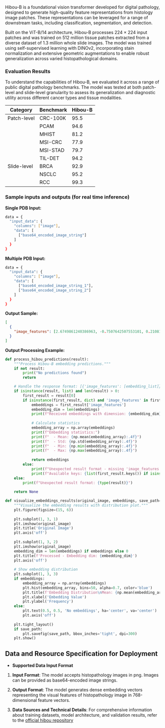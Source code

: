 <!-- DO NOT CHANGE MARKDOWN HEADERS. IF CHANGED, MODEL CARD MAY BE REJECTED BY A REVIEWER -->

<!-- `description.md` is required. -->

Hibou-B is a foundational vision transformer developed for digital pathology, designed to generate high-quality feature representations from histology image patches. These representations can be leveraged for a range of downstream tasks, including classification, segmentation, and detection.

Built on the ViT-B/14 architecture, Hibou-B processes 224 × 224 input patches and was trained on 512 million tissue patches extracted from a diverse dataset of 1.3 million whole slide images. The model was trained using self-supervised learning with DINOv2, incorporating stain normalization and extensive geometric augmentations to enable robust generalization across varied histopathological domains.

### Evaluation Results
To understand the capabilities of Hibou-B, we evaluated it across a range of public digital pathology benchmarks. The model was tested at both patch-level and slide-level granularity to assess its generalization and diagnostic utility across different cancer types and tissue modalities.

| Category | Benchmark | Hibou-B |
|--|--|--|
| Patch-level | CRC-100K | 95.5 |
|  | PCAM | 94.6 |
|  | MHIST | 81.2 |
|  | MSI-CRC | 77.9 |
|  | MSI-STAD | 79.7 |
|  | TIL-DET | 94.2 |
| Slide-level | BRCA | 92.9 |
|  | NSCLC | 95.2 |
|  | RCC | 99.3 |

### Sample inputs and outputs (for real time inference)

**Single PDB Input:**
```bash
data = {
  "input_data": {
    "columns": ["image"],
    "data": [
      ["base64_encoded_image_string"]
    ]
  }
}
```

**Multiple PDB Input:**
```bash
data = {
  "input_data": {
    "columns": ["image"], 
    "data": [
      ["base64_encoded_image_string_1"],
      ["base64_encoded_image_string_2"]
    ]
  }
}
```

**Output Sample:**
```json
[
  {
    "image_features": [2.6749861240386963, -0.7507642507553101, 0.2108164280653, ...]
  }
]
```

**Output Processing Example:**
```python
def process_hibou_predictions(result):
    """Process Hibou-B embedding predictions."""
    if not result:
        print("No predictions found")
        return

    # Handle the response format: [{'image_features': [embedding_list]}]
    if isinstance(result, list) and len(result) > 0:
        first_result = result[0]
        if isinstance(first_result, dict) and 'image_features' in first_result:
            embeddings = first_result['image_features']
            embedding_dim = len(embeddings)
            print(f"Received embeddings with dimension: {embedding_dim}")
            
            # Calculate statistics
            embedding_array = np.array(embeddings)
            print(f"Embedding statistics:")
            print(f"  - Mean: {np.mean(embedding_array):.4f}")
            print(f"  - Std: {np.std(embedding_array):.4f}")
            print(f"  - Min: {np.min(embedding_array):.4f}")
            print(f"  - Max: {np.max(embedding_array):.4f}")
            
            return embeddings
        else:
            print(f"Unexpected result format - missing 'image_features' key")
            print(f"Available keys: {list(first_result.keys()) if isinstance(first_result, dict) else 'Not a dict'}")
    else:
        print(f"Unexpected result format: {type(result)}")
    
    return None

def visualize_embeddings_results(original_image, embeddings, save_path=None):
    """Visualize the embedding results with distribution plot."""
    plt.figure(figsize=(15, 6))
    
    plt.subplot(1, 3, 1)
    plt.imshow(original_image)
    plt.title('Original Image')
    plt.axis('off')
    
    plt.subplot(1, 3, 2)
    plt.imshow(original_image)
    embedding_dim = len(embeddings) if embeddings else 0
    plt.title(f'Processed - Embedding dim: {embedding_dim}')
    plt.axis('off')
    
    # Show embedding distribution
    plt.subplot(1, 3, 3)
    if embeddings:
        embedding_array = np.array(embeddings)
        plt.hist(embedding_array, bins=50, alpha=0.7, color='blue')
        plt.title(f'Embedding Distribution\nMean: {np.mean(embedding_array):.3f}\nStd: {np.std(embedding_array):.3f}')
        plt.xlabel('Embedding Value')
        plt.ylabel('Frequency')
    else:
        plt.text(0.5, 0.5, 'No embeddings', ha='center', va='center')
        plt.axis('off')
    
    plt.tight_layout()
    if save_path:
        plt.savefig(save_path, bbox_inches='tight', dpi=300)
    plt.show()
```

## Data and Resource Specification for Deployment
* **Supported Data Input Format** 
1. **Input Format**: The model accepts histopathology images in png. Images can be provided as base64-encoded image strings.

2. **Output Format**: The model generates dense embedding vectors representing the visual features of histopathology image in 768-dimensional feature vectors.

3. **Data Sources and Technical Details**: For comprehensive information about training datasets, model architecture, and validation results, refer to the [official hibou repository](https://github.com/HistAI/hibou/tree/main)